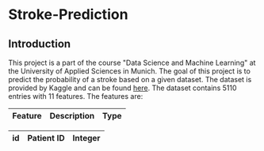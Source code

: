 # Stroke-Prediction

## Introduction
This project is a part of the course "Data Science and Machine Learning" at the University of Applied Sciences in Munich. The goal of this project is to predict the probability of a stroke based on a given dataset. The dataset is provided by Kaggle and can be found [here](https://www.kaggle.com/fedesoriano/stroke-prediction-dataset). The dataset contains 5110 entries with 11 features. The features are:



| Feature | Description | Type |
| --- | --- | --- | 



| id | Patient ID | Integer |
| --- | --- | --- |









